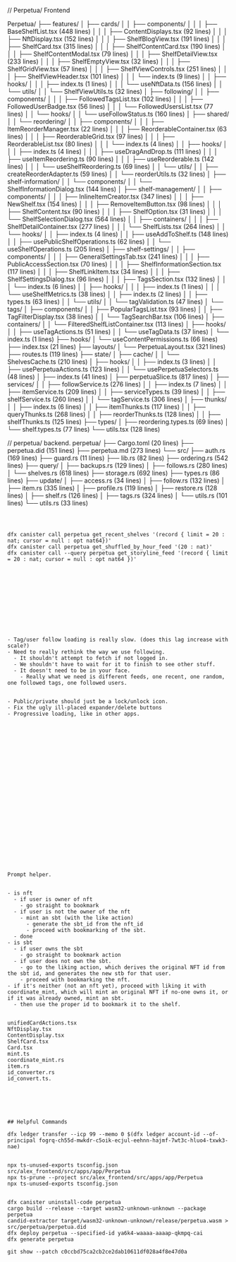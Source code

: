 // Perpetua/ Frontend

Perpetua/
├── features/
│   ├── cards/
│   │   ├── components/
│   │   │   ├── BaseShelfList.tsx (448 lines)
│   │   │   ├── ContentDisplays.tsx (92 lines)
│   │   │   ├── NftDisplay.tsx (152 lines)
│   │   │   ├── ShelfBlogView.tsx (191 lines)
│   │   │   ├── ShelfCard.tsx (315 lines)
│   │   │   ├── ShelfContentCard.tsx (190 lines)
│   │   │   ├── ShelfContentModal.tsx (79 lines)
│   │   │   ├── ShelfDetailView.tsx (233 lines)
│   │   │   ├── ShelfEmptyView.tsx (32 lines)
│   │   │   ├── ShelfGridView.tsx (57 lines)
│   │   │   ├── ShelfViewControls.tsx (251 lines)
│   │   │   ├── ShelfViewHeader.tsx (101 lines)
│   │   │   └── index.ts (9 lines)
│   │   ├── hooks/
│   │   │   ├── index.ts (1 lines)
│   │   │   └── useNftData.ts (156 lines)
│   │   └── utils/
│   │       └── ShelfViewUtils.ts (32 lines)
│   ├── following/
│   │   ├── components/
│   │   │   ├── FollowedTagsList.tsx (102 lines)
│   │   │   ├── FollowedUserBadge.tsx (56 lines)
│   │   │   └── FollowedUsersList.tsx (77 lines)
│   │   └── hooks/
│   │       └── useFollowStatus.ts (160 lines)
│   ├── shared/
│   │   └── reordering/
│   │       ├── components/
│   │       │   ├── ItemReorderManager.tsx (22 lines)
│   │       │   ├── ReorderableContainer.tsx (63 lines)
│   │       │   ├── ReorderableGrid.tsx (97 lines)
│   │       │   ├── ReorderableList.tsx (80 lines)
│   │       │   └── index.ts (4 lines)
│   │       ├── hooks/
│   │       │   ├── index.ts (4 lines)
│   │       │   ├── useDragAndDrop.ts (111 lines)
│   │       │   ├── useItemReordering.ts (90 lines)
│   │       │   ├── useReorderable.ts (142 lines)
│   │       │   └── useShelfReordering.ts (69 lines)
│   │       └── utils/
│   │           ├── createReorderAdapter.ts (59 lines)
│   │           └── reorderUtils.ts (32 lines)
│   ├── shelf-information/
│   │   └── components/
│   │       └── ShelfInformationDialog.tsx (144 lines)
│   ├── shelf-management/
│   │   ├── components/
│   │   │   ├── InlineItemCreator.tsx (347 lines)
│   │   │   ├── NewShelf.tsx (154 lines)
│   │   │   ├── RemoveItemButton.tsx (98 lines)
│   │   │   ├── ShelfContent.tsx (90 lines)
│   │   │   ├── ShelfOption.tsx (31 lines)
│   │   │   └── ShelfSelectionDialog.tsx (564 lines)
│   │   ├── containers/
│   │   │   ├── ShelfDetailContainer.tsx (277 lines)
│   │   │   └── ShelfLists.tsx (264 lines)
│   │   └── hooks/
│   │       ├── index.ts (4 lines)
│   │       ├── useAddToShelf.ts (148 lines)
│   │       ├── usePublicShelfOperations.ts (62 lines)
│   │       └── useShelfOperations.ts (205 lines)
│   ├── shelf-settings/
│   │   ├── components/
│   │   │   ├── GeneralSettingsTab.tsx (241 lines)
│   │   │   ├── PublicAccessSection.tsx (70 lines)
│   │   │   ├── ShelfInformationSection.tsx (117 lines)
│   │   │   ├── ShelfLinkItem.tsx (34 lines)
│   │   │   ├── ShelfSettingsDialog.tsx (96 lines)
│   │   │   ├── TagsSection.tsx (132 lines)
│   │   │   └── index.ts (6 lines)
│   │   ├── hooks/
│   │   │   ├── index.ts (1 lines)
│   │   │   └── useShelfMetrics.ts (38 lines)
│   │   ├── index.ts (2 lines)
│   │   ├── types.ts (63 lines)
│   │   └── utils/
│   │       └── tagValidation.ts (47 lines)
│   └── tags/
│       ├── components/
│       │   ├── PopularTagsList.tsx (93 lines)
│       │   ├── TagFilterDisplay.tsx (38 lines)
│       │   └── TagSearchBar.tsx (106 lines)
│       ├── containers/
│       │   └── FilteredShelfListContainer.tsx (113 lines)
│       ├── hooks/
│       │   ├── useTagActions.ts (51 lines)
│       │   └── useTagData.ts (37 lines)
│       └── index.ts (1 lines)
├── hooks/
│   └── useContentPermissions.ts (66 lines)
├── index.tsx (21 lines)
├── layouts/
│   └── PerpetuaLayout.tsx (321 lines)
├── routes.ts (119 lines)
├── state/
│   ├── cache/
│   │   └── ShelvesCache.ts (210 lines)
│   ├── hooks/
│   │   ├── index.ts (3 lines)
│   │   ├── usePerpetuaActions.ts (123 lines)
│   │   └── usePerpetuaSelectors.ts (48 lines)
│   ├── index.ts (41 lines)
│   ├── perpetuaSlice.ts (817 lines)
│   ├── services/
│   │   ├── followService.ts (276 lines)
│   │   ├── index.ts (7 lines)
│   │   ├── itemService.ts (209 lines)
│   │   ├── serviceTypes.ts (39 lines)
│   │   ├── shelfService.ts (260 lines)
│   │   └── tagService.ts (306 lines)
│   ├── thunks/
│   │   ├── index.ts (6 lines)
│   │   ├── itemThunks.ts (117 lines)
│   │   ├── queryThunks.ts (268 lines)
│   │   ├── reorderThunks.ts (128 lines)
│   │   ├── shelfThunks.ts (125 lines)
├── types/
│   ├── reordering.types.ts (69 lines)
│   └── shelf.types.ts (77 lines)
└── utils.tsx (128 lines)


// perpetua/ backend.
perpetua/
├── Cargo.toml (20 lines)
├── perpetua.did (151 lines)
├── perpetua.md (273 lines)
└── src/
    ├── auth.rs (169 lines)
    ├── guard.rs (11 lines)
    ├── lib.rs (82 lines)
    ├── ordering.rs (542 lines)
    ├── query/
    │   ├── backups.rs (129 lines)
    │   ├── follows.rs (280 lines)
    │   └── shelves.rs (618 lines)
    ├── storage.rs (692 lines)
    ├── types.rs (86 lines)
    ├── update/
    │   ├── access.rs (34 lines)
    │   ├── follow.rs (132 lines)
    │   ├── item.rs (335 lines)
    │   ├── profile.rs (119 lines)
    │   ├── restore.rs (128 lines)
    │   ├── shelf.rs (126 lines)
    │   ├── tags.rs (324 lines)
    │   └── utils.rs (101 lines)
    └── utils.rs (33 lines)
```



dfx canister call perpetua get_recent_shelves '(record { limit = 20 : nat; cursor = null : opt nat64})'
dfx canister call perpetua get_shuffled_by_hour_feed '(20 : nat)'
dfx canister call --query perpetua get_storyline_feed '(record { limit = 20 : nat; cursor = null : opt nat64 })'












- Tag/user follow loading is really slow. (does this lag increase with scale?)
- Need to really rethink the way we use following.
  - It shouldn't attempt to fetch if not logged in.
  - We shouldn't have to wait for it to finish to see other stuff.
  - It doesn't need to be in your face.
    - Really what we need is different feeds, one recent, one random, one followed tags, one followed users. 


- Public/private should just be a lock/unlock icon.
- Fix the ugly ill-placed expander/delete buttons
- Progressive loading, like in other apps.

























Prompt helper.


- is nft
  - if user is owner of nft
    - go straight to bookmark
  - if user is not the owner of the nft
    - mint an sbt (with the like action)
      - generate the sbt_id from the nft_id
      - proceed with bookmarking of the sbt.
  - done
- is sbt
  - if user owns the sbt
    - go straight to bookmark action
  - if user does not own the sbt.
    - go to the liking action, which derives the original NFT id from the sbt id, and generates the new stb for that user.
    - proceed with bookmarking the nft.
- if it's neither (not an nft yet), proceed with liking it with coordinate_mint, which will mint an original NFT if no-one owns it, or if it was already owned, mint an sbt.
  - then use the proper id to bookmark it to the shelf. 


unifiedCardActions.tsx
NftDisplay.tsx
ContentDisplay.tsx
ShelfCard.tsx
Card.tsx
mint.ts
coordinate_mint.rs
item.rs
id_converter.rs
id_convert.ts.






## Helpful Commands

dfx ledger transfer --icp 99 --memo 0 $(dfx ledger account-id --of-principal fogrq-ch55d-mwkdr-c5oik-ecjul-eehnn-hajmf-7wt3c-hluo4-txwk3-nae)


npx ts-unused-exports tsconfig.json src/alex_frontend/src/apps/app/Perpetua
npx ts-prune --project src/alex_frontend/src/apps/app/Perpetua
npx ts-unused-exports tsconfig.json


dfx canister uninstall-code perpetua
cargo build --release --target wasm32-unknown-unknown --package perpetua
candid-extractor target/wasm32-unknown-unknown/release/perpetua.wasm > src/perpetua/perpetua.did
dfx deploy perpetua --specified-id ya6k4-waaaa-aaaap-qkmpq-cai
dfx generate perpetua

git show --patch c0ccbd75ca2cb2ce2dab10611df028a4f8e47d0a